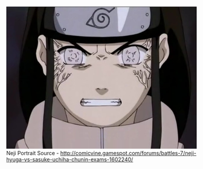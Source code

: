 
![Neji_Portrait](https://github.com/Phansa/PokeSnowdown/blob/master/Documentation/Wiki-Guide-Images/NPCS/Neji-Hyuga/Neji_Portrait.jpg)
Neji Portrait Source - http://comicvine.gamespot.com/forums/battles-7/neji-hyuga-vs-sasuke-uchiha-chunin-exams-1602240/
